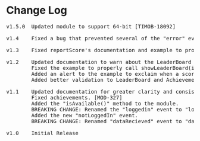 # Change Log
<pre>
v1.5.0  Updated module to support 64-bit [TIMOB-18092]

v1.4	Fixed a bug that prevented several of the "error" events from firing while interacting with achievements or the leaderboard. [MOD-533] 

v1.3	Fixed reportScore's documentation and example to properly use its arguments (should be category, then score). [MOD-438]

v1.2	Updated documentation to warn about the LeaderBoard only displaying with 2 or more reported scores. [MOD-366]
		Fixed the example to properly call showLeaderBoard(identifier). It was missing the identifier. [MOD-366]
		Added an alert to the example to exclaim when a score has finished reporting.
		Added better validation to LeaderBoard and Achievements. [MOD-366]

v1.1	Updated documentation for greater clarity and consistency with other Titanium modules.
		Fixed achievements. [MOD-327]
		Added the "isAvailable()" method to the module.
		BREAKING CHANGE: Renamed the "loggedin" event to "loggedIn" (with an upper case I) for platform consistency.
		Added the new "notLoggedIn" event.
		BREAKING CHANGE: Renamed "dataRecieved" event to "dataReceived" (spelling fix).
		
v1.0    Initial Release
